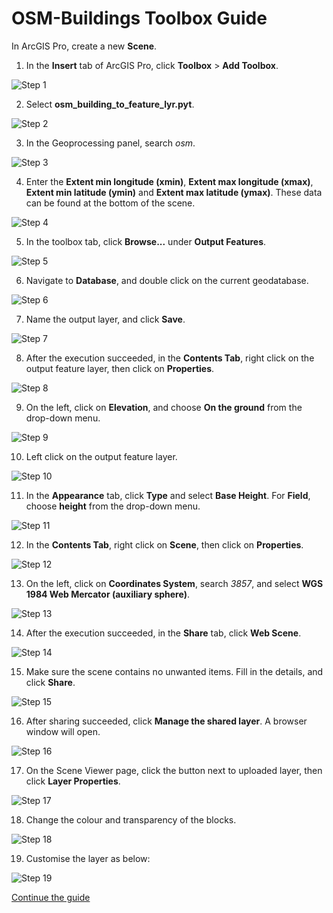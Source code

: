# OSM-Buildings Toolbox Guide

In ArcGIS Pro, create a new **Scene**. 

1. In the **Insert** tab of ArcGIS Pro, click **Toolbox** > **Add Toolbox**.

![Step 1](img/step1.png)

2. Select **osm_building_to_feature_lyr.pyt**.

![Step 2](img/step2.png)

3. In the Geoprocessing panel, search *osm*.

![Step 3](img/step3.png)

4. Enter the **Extent min longitude (xmin)**, **Extent max longitude (xmax)**, **Extent min latitude (ymin)** and **Extent max latitude (ymax)**. These data can be found at the bottom of the scene.

![Step 4](img/step4.png)

5. In the toolbox tab, click **Browse...** under **Output Features**.

![Step 5](img/step5.png)

6. Navigate to **Database**, and double click on the current geodatabase.

![Step 6](img/step6.png)

7. Name the output layer, and click **Save**.

![Step 7](img/step7.png)

8. After the execution succeeded, in the **Contents Tab**, right click on the output feature layer, then click on **Properties**.

![Step 8](img/step8.png)

9. On the left, click on **Elevation**, and choose **On the ground** from the drop-down menu.

![Step 9](img/step9.png)

10. Left click on the output feature layer.

![Step 10](img/step10.png)

11. In the **Appearance** tab, click **Type** and select **Base Height**. For **Field**, choose **height** from the drop-down menu.

![Step 11](img/step11.png)

12. In the **Contents Tab**, right click on **Scene**, then click on **Properties**.

![Step 12](img/step12.png)

13. On the left, click on **Coordinates System**, search *3857*, and select **WGS 1984 Web Mercator (auxiliary sphere)**.

![Step 13](img/step13.png)

14. After the execution succeeded, in the **Share** tab, click **Web Scene**.

![Step 14](img/step14.png)

15. Make sure the scene contains no unwanted items. Fill in the details, and click **Share**.

![Step 15](img/step15.png)

16. After sharing succeeded, click **Manage the shared layer**. A browser window will open.

![Step 16](img/step16.png)

17. On the Scene Viewer page, click the button next to uploaded layer, then click **Layer Properties**.

![Step 17](img/step17.png)

18. Change the colour and transparency of the blocks.

![Step 18](img/step18.png)

19. Customise the layer as below:

![Step 19](img/step19.png)

[Continue the guide](https://github.com/SoftFeta/arcgis-demo-collection/tree/master/oic)